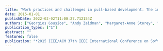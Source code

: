 ```yaml
---
title: "Work practices and challenges in pull-based development: The integrator's perspective"
date: 2015-01-01
publishDate: 2022-02-02T11:00:27.712154Z
authors: ["Georgios Gousios", "Andy Zaidman", "Margaret-Anne Storey", "Arie Van Deursen"]
publication_types: ["1"]
abstract: ""
featured: false
publication: "*2015 IEEE/ACM 37th IEEE International Conference on Software Engineering*"
---
```


